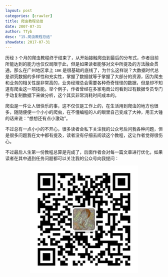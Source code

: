 ```yaml
---
layout: post
categories: [crawler]
title: 爬虫教程总结
date: 2007-07-31
author: TTyb
desc: "15.爬虫教程总结"
showdate: 2017-07-31
---
```


历经 `3` 个月的爬虫教程终于结束了，从开始接触爬虫到最后的分布式，作者目前所能达到的能力也仅仅局限于此，但是如果读者能够对文中所提及的方法融会贯通，那么在广州地区拿上 `10K` 是很基础的底线了，为什么这样说？大数据时代总是讲究数据的多样性和充实性，掌握了数据就等于掌握了大部分的资源，因为爬虫和业务的相关性是非常高的，业务经理总会需要各种奇奇怪怪的数据，但是却不知道有爬虫这一项技能。举个例子，作者曾经在多家电商公司看到过有数据专员专门手动复制数据下来做分析，这个其实非常消耗时间成本的。

爬虫是一件让人很快乐的事，这不仅仅是工作上的，在生活用到爬虫的地方也很多，随随便便一个小小的爬虫，在不懂编程的人的眼里自己变成了大神，用王大锤的话来说：“想想还有点小激动”。

不过总有一点小小的不开心，很多读者会私下关注我的公众号后问我各种问题，但是很多问题我在文中都有提及，读者没有仔细去阅读这个教程，这让作者觉得很伤心。

不过最后人生第一份教程总算是完成了，后面作者会对每一篇文章进行优化，如果读者在其中遇到任务问题都可以关注我的公众号向我提问：

<p style="text-align:center"><img src="/img/crawler15/follow.jpg" class="img-responsive" style="display: block; margin-right: auto; margin-left: auto;"></p>